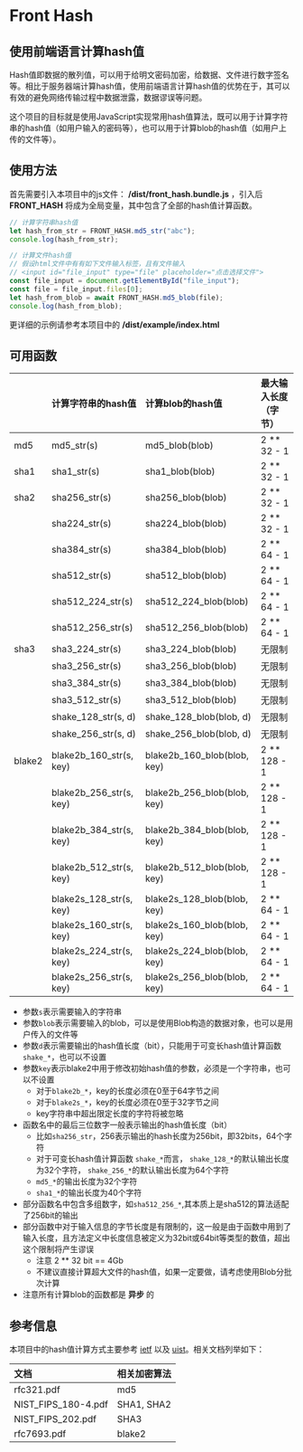 
# Front Hash


## 使用前端语言计算hash值

Hash值即数据的散列值，可以用于给明文密码加密，给数据、文件进行数字签名等。相比于服务器端计算hash值，使用前端语言计算hash值的优势在于，其可以有效的避免网络传输过程中数据泄露，数据谬误等问题。

这个项目的目标就是使用JavaScript实现常用hash值算法，既可以用于计算字符串的hash值（如用户输入的密码等），也可以用于计算blob的hash值（如用户上传的文件等）。


## 使用方法

首先需要引入本项目中的js文件： **/dist/front_hash.bundle.js** ，引入后 **FRONT_HASH** 将成为全局变量，其中包含了全部的hash值计算函数。

```javascript
// 计算字符串hash值
let hash_from_str = FRONT_HASH.md5_str("abc");
console.log(hash_from_str);

// 计算文件hash值
// 假设html文件中有有如下文件输入标签，且有文件输入
// <input id="file_input" type="file" placeholder="点击选择文件">
const file_input = document.getElementById("file_input");
const file = file_input.files[0];
let hash_from_blob = await FRONT_HASH.md5_blob(file);
console.log(hash_from_blob);
```

更详细的示例请参考本项目中的 **/dist/example/index.html**


## 可用函数

|        | 计算字符串的hash值         | 计算blob的hash值            | 最大输入长度（字节）|
|:------ |:------------------------- |:--------------------------- |:----------------- |
| md5    | md5_str(s)                | md5_blob(blob)              | 2 ** 32 - 1       |
| sha1   | sha1_str(s)               | sha1_blob(blob)             | 2 ** 32 - 1       |
| sha2   | sha256_str(s)             | sha256_blob(blob)           | 2 ** 32 - 1       |
|        | sha224_str(s)             | sha224_blob(blob)           | 2 ** 32 - 1       |
|        | sha384_str(s)             | sha384_blob(blob)           | 2 ** 64 - 1       |
|        | sha512_str(s)             | sha512_blob(blob)           | 2 ** 64 - 1       |
|        | sha512_224_str(s)         | sha512_224_blob(blob)       | 2 ** 64 - 1       |
|        | sha512_256_str(s)         | sha512_256_blob(blob)       | 2 ** 64 - 1       |
| sha3   | sha3_224_str(s)           | sha3_224_blob(blob)         | 无限制            |
|        | sha3_256_str(s)           | sha3_256_blob(blob)         | 无限制            |
|        | sha3_384_str(s)           | sha3_384_blob(blob)         | 无限制            |
|        | sha3_512_str(s)           | sha3_512_blob(blob)         | 无限制            |
|        | shake_128_str(s, d)       | shake_128_blob(blob, d)     | 无限制            |
|        | shake_256_str(s, d)       | shake_256_blob(blob, d)     | 无限制            |
| blake2 | blake2b_160_str(s, key)   | blake2b_160_blob(blob, key) | 2 ** 128 - 1       |
|        | blake2b_256_str(s, key)   | blake2b_256_blob(blob, key) | 2 ** 128 - 1       |
|        | blake2b_384_str(s, key)   | blake2b_384_blob(blob, key) | 2 ** 128 - 1       |
|        | blake2b_512_str(s, key)   | blake2b_512_blob(blob, key) | 2 ** 128 - 1       |
|        | blake2s_128_str(s, key)   | blake2s_128_blob(blob, key) | 2 ** 64 - 1        |
|        | blake2s_160_str(s, key)   | blake2s_160_blob(blob, key) | 2 ** 64 - 1        |
|        | blake2s_224_str(s, key)   | blake2s_224_blob(blob, key) | 2 ** 64 - 1        |
|        | blake2s_256_str(s, key)   | blake2s_256_blob(blob, key) | 2 ** 64 - 1        |

- 参数`s`表示需要输入的字符串
- 参数`blob`表示需要输入的blob，可以是使用Blob构造的数据对象，也可以是用户传入的文件等
- 参数`d`表示需要输出的hash值长度（bit），只能用于可变长hash值计算函数 `shake_*`，也可以不设置
- 参数`key`表示blake2中用于修改初始hash值的参数，必须是一个字符串，也可以不设置
  - 对于`blake2b_*`，key的长度必须在0至于64字节之间
  - 对于`blake2s_*`，key的长度必须在0至于32字节之间
  - key字符串中超出限定长度的字符将被忽略
- 函数名中的最后三位数字一般表示输出的hash值长度（bit）
  - 比如`sha256_str`，256表示输出的hash长度为256bit，即32bits，64个字符
  - 对于可变长hash值计算函数 `shake_*`而言， `shake_128_*`的默认输出长度为32个字符， `shake_256_*`的默认输出长度为64个字符
  - `md5_*`的输出长度为32个字符
  - `sha1_*`的输出长度为40个字符
- 部分函数名中包含多组数字，如`sha512_256_*`,其本质上是sha512的算法适配了256bit的输出
- 部分函数中对于输入信息的字节长度是有限制的，这一般是由于函数中用到了输入长度，且方法定义中长度信息被定义为32bit或64bit等类型的数值，超出这个限制将产生谬误
  - 注意 2 ** 32 bit == 4Gb
  - 不建议直接计算超大文件的hash值，如果一定要做，请考虑使用Blob分批次计算
- 注意所有计算blob的函数都是 **异步** 的


## 参考信息

本项目中的hash值计算方式主要参考 [ietf](https://www.ietf.org/) 以及 [uist](https://www.nist.gov/)。相关文档列举如下：

| 文档                  | 相关加密算法    |
|:--------------------- |:-------------- |
| rfc321.pdf            | md5            |
| NIST_FIPS_180-4.pdf   | SHA1, SHA2     |
| NIST_FIPS_202.pdf     | SHA3           |
| rfc7693.pdf           | blake2         |

